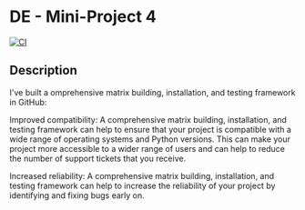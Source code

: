 # DE - Mini-Project 4
[![CI](https://github.com/midspooj/pb226-de-miniproject-4/actions/workflows/cicd.yml/badge.svg)](https://github.com/midspooj/pb226-de-miniproject-4/actions/workflows/cicd.yml)

## Description

I've built a omprehensive matrix building, installation, and testing framework in GitHub:

Improved compatibility: A comprehensive matrix building, installation, and testing framework can help to ensure that your project is compatible with a wide range of operating systems and Python versions. This can make your project more accessible to a wider range of users and can help to reduce the number of support tickets that you receive.  

Increased reliability: A comprehensive matrix building, installation, and testing framework can help to increase the reliability of your project by identifying and fixing bugs early on.












